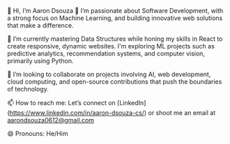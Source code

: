 👋 Hi, I’m Aaron Dsouza 
👀 I’m passionate about Software Development, with a strong focus on Machine Learning, and building innovative web solutions that make a difference.

🌱 I’m currently mastering Data Structures while honing my skills in React to create responsive, dynamic websites. I'm exploring ML projects such as predictive analytics, recommendation systems, and computer vision, primarily using Python.

💞️ I’m looking to collaborate on projects involving AI, web development, cloud computing, and open-source contributions that push the boundaries of technology.

📫 How to reach me: Let’s connect on [LinkedIn] (https://www.linkedin.com/in/aaron-dsouza-cs/) or shoot me an email at aarondsouza0612@gmail.com

😄 Pronouns: He/Him

